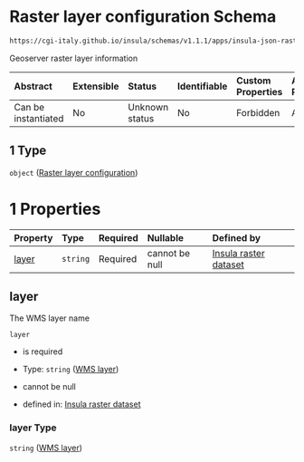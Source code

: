 # Raster layer configuration Schema

```txt
https://cgi-italy.github.io/insula/schemas/v1.1.1/apps/insula-json-raster-dataset.schema.json#/allOf/1
```

Geoserver raster layer information

| Abstract            | Extensible | Status         | Identifiable | Custom Properties | Additional Properties | Access Restrictions | Defined In                                                                                                             |
| :------------------ | :--------- | :------------- | :----------- | :---------------- | :-------------------- | :------------------ | :--------------------------------------------------------------------------------------------------------------------- |
| Can be instantiated | No         | Unknown status | No           | Forbidden         | Allowed               | none                | [insula-json-raster-dataset.schema.json\*](schemas/apps/insula-json-raster-dataset.schema.json) |

## 1 Type

`object` ([Raster layer configuration](insula-json-raster-dataset-allof-raster-layer-configuration.md))

# 1 Properties

| Property        | Type     | Required | Nullable       | Defined by                                                                                                                                                                                                                             |
| :-------------- | :------- | :------- | :------------- | :------------------------------------------------------------------------------------------------------------------------------------------------------------------------------------------------------------------------------------- |
| [layer](#layer) | `string` | Required | cannot be null | [Insula raster dataset](insula-json-raster-dataset-allof-raster-layer-configuration-properties-wms-layer.md) |

## layer

The WMS layer name

`layer`

* is required

* Type: `string` ([WMS layer](insula-json-raster-dataset-allof-raster-layer-configuration-properties-wms-layer.md))

* cannot be null

* defined in: [Insula raster dataset](insula-json-raster-dataset-allof-raster-layer-configuration-properties-wms-layer.md)

### layer Type

`string` ([WMS layer](insula-json-raster-dataset-allof-raster-layer-configuration-properties-wms-layer.md))
